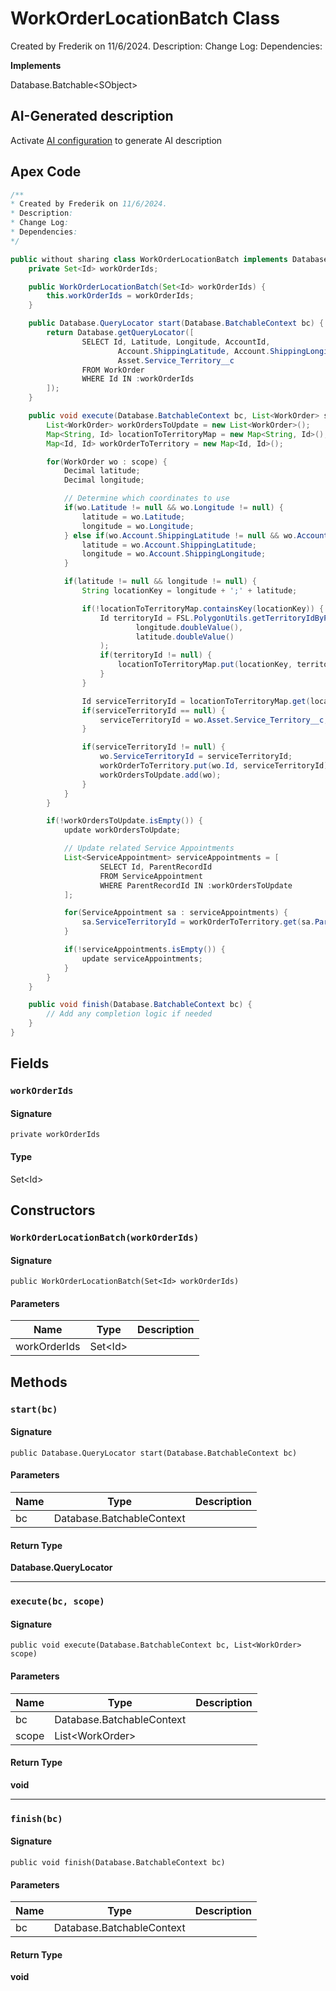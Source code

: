 # WorkOrderLocationBatch Class

Created by Frederik on 11/6/2024. 
Description: 
Change Log: 
Dependencies:

**Implements**

Database.Batchable&lt;SObject&gt;

## AI-Generated description

Activate [AI configuration](https://sfdx-hardis.cloudity.com/salesforce-ai-setup/) to generate AI description

## Apex Code

```java
/**
* Created by Frederik on 11/6/2024.
* Description:
* Change Log:
* Dependencies:
*/

public without sharing class WorkOrderLocationBatch implements Database.Batchable<SObject> {
    private Set<Id> workOrderIds;

    public WorkOrderLocationBatch(Set<Id> workOrderIds) {
        this.workOrderIds = workOrderIds;
    }

    public Database.QueryLocator start(Database.BatchableContext bc) {
        return Database.getQueryLocator([
                SELECT Id, Latitude, Longitude, AccountId,
                        Account.ShippingLatitude, Account.ShippingLongitude,
                        Asset.Service_Territory__c
                FROM WorkOrder
                WHERE Id IN :workOrderIds
        ]);
    }

    public void execute(Database.BatchableContext bc, List<WorkOrder> scope) {
        List<WorkOrder> workOrdersToUpdate = new List<WorkOrder>();
        Map<String, Id> locationToTerritoryMap = new Map<String, Id>();
        Map<Id, Id> workOrderToTerritory = new Map<Id, Id>();

        for(WorkOrder wo : scope) {
            Decimal latitude;
            Decimal longitude;

            // Determine which coordinates to use
            if(wo.Latitude != null && wo.Longitude != null) {
                latitude = wo.Latitude;
                longitude = wo.Longitude;
            } else if(wo.Account.ShippingLatitude != null && wo.Account.ShippingLongitude != null) {
                latitude = wo.Account.ShippingLatitude;
                longitude = wo.Account.ShippingLongitude;
            }

            if(latitude != null && longitude != null) {
                String locationKey = longitude + ';' + latitude;

                if(!locationToTerritoryMap.containsKey(locationKey)) {
                    Id territoryId = FSL.PolygonUtils.getTerritoryIdByPolygons(
                            longitude.doubleValue(),
                            latitude.doubleValue()
                    );
                    if(territoryId != null) {
                        locationToTerritoryMap.put(locationKey, territoryId);
                    }
                }

                Id serviceTerritoryId = locationToTerritoryMap.get(locationKey);
                if(serviceTerritoryId == null) {
                    serviceTerritoryId = wo.Asset.Service_Territory__c;
                }

                if(serviceTerritoryId != null) {
                    wo.ServiceTerritoryId = serviceTerritoryId;
                    workOrderToTerritory.put(wo.Id, serviceTerritoryId);
                    workOrdersToUpdate.add(wo);
                }
            }
        }

        if(!workOrdersToUpdate.isEmpty()) {
            update workOrdersToUpdate;

            // Update related Service Appointments
            List<ServiceAppointment> serviceAppointments = [
                    SELECT Id, ParentRecordId
                    FROM ServiceAppointment
                    WHERE ParentRecordId IN :workOrdersToUpdate
            ];

            for(ServiceAppointment sa : serviceAppointments) {
                sa.ServiceTerritoryId = workOrderToTerritory.get(sa.ParentRecordId);
            }

            if(!serviceAppointments.isEmpty()) {
                update serviceAppointments;
            }
        }
    }

    public void finish(Database.BatchableContext bc) {
        // Add any completion logic if needed
    }
}
```

## Fields
### `workOrderIds`

#### Signature
```apex
private workOrderIds
```

#### Type
Set&lt;Id&gt;

## Constructors
### `WorkOrderLocationBatch(workOrderIds)`

#### Signature
```apex
public WorkOrderLocationBatch(Set<Id> workOrderIds)
```

#### Parameters
| Name | Type | Description |
|------|------|-------------|
| workOrderIds | Set&lt;Id&gt; |  |

## Methods
### `start(bc)`

#### Signature
```apex
public Database.QueryLocator start(Database.BatchableContext bc)
```

#### Parameters
| Name | Type | Description |
|------|------|-------------|
| bc | Database.BatchableContext |  |

#### Return Type
**Database.QueryLocator**

---

### `execute(bc, scope)`

#### Signature
```apex
public void execute(Database.BatchableContext bc, List<WorkOrder> scope)
```

#### Parameters
| Name | Type | Description |
|------|------|-------------|
| bc | Database.BatchableContext |  |
| scope | List&lt;WorkOrder&gt; |  |

#### Return Type
**void**

---

### `finish(bc)`

#### Signature
```apex
public void finish(Database.BatchableContext bc)
```

#### Parameters
| Name | Type | Description |
|------|------|-------------|
| bc | Database.BatchableContext |  |

#### Return Type
**void**